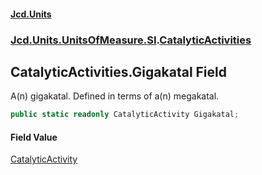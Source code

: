 #### [Jcd.Units](index.md 'index')
### [Jcd.Units.UnitsOfMeasure.SI](Jcd.Units.UnitsOfMeasure.SI.md 'Jcd.Units.UnitsOfMeasure.SI').[CatalyticActivities](CatalyticActivities.md 'Jcd.Units.UnitsOfMeasure.SI.CatalyticActivities')

## CatalyticActivities.Gigakatal Field

A(n) gigakatal. Defined in terms of a(n) megakatal.

```csharp
public static readonly CatalyticActivity Gigakatal;
```

#### Field Value
[CatalyticActivity](CatalyticActivity.md 'Jcd.Units.UnitTypes.CatalyticActivity')